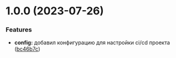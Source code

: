# 1.0.0 (2023-07-26)


### Features

* **config:** добавил конфигурацию для настройки ci/cd проекта ([bc46b7c](https://github.com/evrika-company/Development_Guidelines/commit/bc46b7c72fdff0f1e9a30f99f52c21d7969fbc0d))
